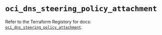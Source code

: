 # `oci_dns_steering_policy_attachment`

Refer to the Terraform Registory for docs: [`oci_dns_steering_policy_attachment`](https://registry.terraform.io/providers/oracle/oci/6.18.0/docs/resources/dns_steering_policy_attachment).

